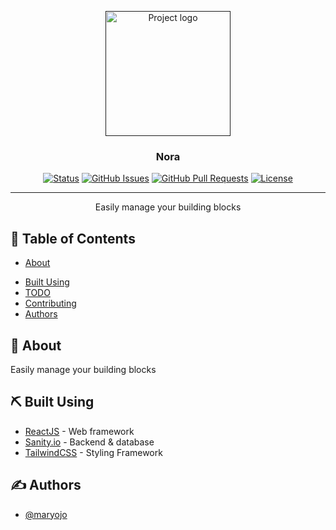 <p align="center">
  <a href="" rel="noopener">
 <img width=200px height=200px src="https://i.imgur.com/6wj0hh6.jpg" alt="Project logo"></a>
</p>

<h3 align="center">Nora</h3>

<div align="center">

  [![Status](https://img.shields.io/badge/status-active-success.svg)]() 
  [![GitHub Issues](https://img.shields.io/github/issues/maryojo/nora.svg)](https://github.com/maryojo/nora/issues)
  [![GitHub Pull Requests](https://img.shields.io/github/issues-pr/maryojo/nora.svg)](https://github.com/maryojo/nora/pulls)
  [![License](https://img.shields.io/badge/license-MIT-blue.svg)](/LICENSE)

</div>

---

<p align="center"> Easily manage your building blocks
    <br> 
</p>

## 📝 Table of Contents
- [About](#about)
<!-- - [Getting Started](#getting_started)
- [Deployment](#deployment)
- [Usage](#usage) -->
- [Built Using](#built_using)
- [TODO](../TODO.md)
- [Contributing](../CONTRIBUTING.md)
- [Authors](#authors)
<!-- - [Acknowledgments](#acknowledgement) -->

## 🧐 About <a name = "about"></a>
Easily manage your building blocks

<!-- ## 🏁 Getting Started <a name = "getting_started"></a>
These instructions will get you a copy of the project up and running on your local machine for development and testing purposes. See [deployment](#deployment) for notes on how to deploy the project on a live system. -->

<!-- ### Prerequisites
What things you need to install the software and how to install them.

```
Give examples
```

### Installing
A step by step series of examples that tell you how to get a development env running.

Say what the step will be

```
Give the example
```

And repeat

```
until finished
```

End with an example of getting some data out of the system or using it for a little demo.

## 🔧 Running the tests <a name = "tests"></a>
Explain how to run the automated tests for this system.

### Break down into end to end tests
Explain what these tests test and why

```
Give an example
```

### And coding style tests
Explain what these tests test and why

```
Give an example
```

## 🎈 Usage <a name="usage"></a>
Add notes about how to use the system.

## 🚀 Deployment <a name = "deployment"></a>
Add additional notes about how to deploy this on a live system. -->

## ⛏️ Built Using <a name = "built_using"></a>
- [ReactJS](https://react.dev/) - Web framework
- [Sanity.io](https://www.sanity.io/) - Backend & database
- [TailwindCSS](https://tailwindcss.com/) - Styling Framework


## ✍️ Authors <a name = "authors"></a>
- [@maryojo](https://github.com/maryojo)
<!-- -  - Idea & Initial work -->

<!-- See also the list of [contributors](https://github.com/maryojo/nora/contributors) who participated in this project.

## 🎉 Acknowledgements <a name = "acknowledgement"></a>
- Hat tip to anyone whose code was used
- Inspiration
- References -->
